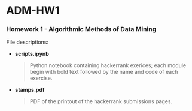 # ADM-HW1
### **Homework 1 -  Algorithmic Methods of Data Mining**

File descriptions:

-   **scripts.ipynb**

    > Python notebook containing hackerrank exerices; each module begin with bold text followed by the name and code of each exercise.

-   **stamps.pdf**

    > PDF of the printout of the hackerrank submissions pages.
